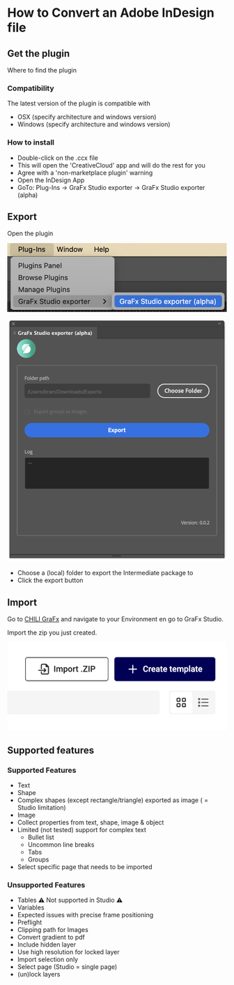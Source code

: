 # How to Convert an Adobe InDesign file

## Get the plugin

Where to find the plugin

### Compatibility

The latest version of the plugin is compatible with 

- OSX (specify architecture and windows version)
- Windows (specify architecture and windows version)

### How to install

- Double-click on the .ccx file
- This will open the 'CreativeCloud' app and will do the rest for you
- Agree with a 'non-marketplace plugin' warning
- Open the InDesign App
- GoTo: Plug-Ins → GraFx Studio exporter → GraFx Studio exporter (alpha)

## Export

Open the plugin

![screenshot](plugin01.png)

![screenshot](plugin02.png)

- Choose a (local) folder to export the Intermediate package to
- Click the export button

## Import

Go to [CHILI GraFx](https://chiligrafx.com/) and navigate to your Environment en go to GraFx Studio.

Import the zip you just created.

![screenshot](plugin03.png)

## Supported features

### Supported Features

- Text
- Shape
- Complex shapes (except rectangle/triangle) exported as image ( = Studio limitation)
- Image
- Collect properties from text, shape, image & object
- Limited (not tested) support for complex text
	- Bullet list
	- Uncommon line breaks
	- Tabs
	- Groups
- Select specific page that needs to be imported

### Unsupported Features

- Tables :warning: Not supported in Studio :warning:  
- Variables
- Expected issues with precise frame positioning
- Preflight
- Clipping path for Images
- Convert gradient to pdf
- Include hidden layer
- Use high resolution for locked layer
- Import selection only
- Select page (Studio = single page)
- (un)lock layers
